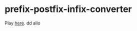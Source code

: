 # prefix-postfix-infix-converter

Play [here](https://osiris.ubishops.ca/mlaforest/projects/converter/index.html).
dd
allo
